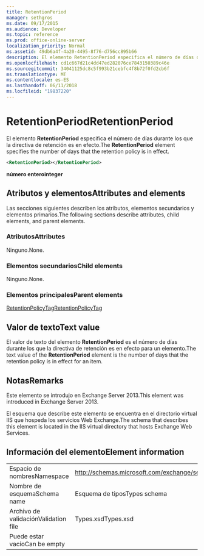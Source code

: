 ```yaml
---
title: RetentionPeriod
manager: sethgros
ms.date: 09/17/2015
ms.audience: Developer
ms.topic: reference
ms.prod: office-online-server
localization_priority: Normal
ms.assetid: 49db6a4f-4a20-4495-8f76-d756cc895b66
description: El elemento RetentionPeriod especifica el número de días durante los que la directiva de retención es en efecto.
ms.openlocfilehash: cd1c667d21c4dd47ed282076ce7843150389c46e
ms.sourcegitcommit: 34041125dc8c5f993b21cebfc4f8b72f0fd2cb6f
ms.translationtype: MT
ms.contentlocale: es-ES
ms.lasthandoff: 06/11/2018
ms.locfileid: "19837220"
---
```

# <a name="retentionperiod"></a><span data-ttu-id="a9f00-103">RetentionPeriod</span><span class="sxs-lookup"><span data-stu-id="a9f00-103">RetentionPeriod</span></span>

<span data-ttu-id="a9f00-104">El elemento **RetentionPeriod** especifica el número de días durante los que la directiva de retención es en efecto.</span><span class="sxs-lookup"><span data-stu-id="a9f00-104">The **RetentionPeriod** element specifies the number of days that the retention policy is in effect.</span></span> 
  
```XML
<RetentionPeriod></RetentionPeriod>
```

 <span data-ttu-id="a9f00-105">**número entero**</span><span class="sxs-lookup"><span data-stu-id="a9f00-105">**integer**</span></span>
## <a name="attributes-and-elements"></a><span data-ttu-id="a9f00-106">Atributos y elementos</span><span class="sxs-lookup"><span data-stu-id="a9f00-106">Attributes and elements</span></span>

<span data-ttu-id="a9f00-107">Las secciones siguientes describen los atributos, elementos secundarios y elementos primarios.</span><span class="sxs-lookup"><span data-stu-id="a9f00-107">The following sections describe attributes, child elements, and parent elements.</span></span>
  
### <a name="attributes"></a><span data-ttu-id="a9f00-108">Atributos</span><span class="sxs-lookup"><span data-stu-id="a9f00-108">Attributes</span></span>

<span data-ttu-id="a9f00-109">Ninguno.</span><span class="sxs-lookup"><span data-stu-id="a9f00-109">None.</span></span>
  
### <a name="child-elements"></a><span data-ttu-id="a9f00-110">Elementos secundarios</span><span class="sxs-lookup"><span data-stu-id="a9f00-110">Child elements</span></span>

<span data-ttu-id="a9f00-111">Ninguno.</span><span class="sxs-lookup"><span data-stu-id="a9f00-111">None.</span></span>
  
### <a name="parent-elements"></a><span data-ttu-id="a9f00-112">Elementos principales</span><span class="sxs-lookup"><span data-stu-id="a9f00-112">Parent elements</span></span>

[<span data-ttu-id="a9f00-113">RetentionPolicyTag</span><span class="sxs-lookup"><span data-stu-id="a9f00-113">RetentionPolicyTag</span></span>](retentionpolicytag.md)
  
## <a name="text-value"></a><span data-ttu-id="a9f00-114">Valor de texto</span><span class="sxs-lookup"><span data-stu-id="a9f00-114">Text value</span></span>

<span data-ttu-id="a9f00-115">El valor de texto del elemento **RetentionPeriod** es el número de días durante los que la directiva de retención es en efecto para un elemento.</span><span class="sxs-lookup"><span data-stu-id="a9f00-115">The text value of the **RetentionPeriod** element is the number of days that the retention policy is in effect for an item.</span></span> 
  
## <a name="remarks"></a><span data-ttu-id="a9f00-116">Notas</span><span class="sxs-lookup"><span data-stu-id="a9f00-116">Remarks</span></span>

<span data-ttu-id="a9f00-117">Este elemento se introdujo en Exchange Server 2013.</span><span class="sxs-lookup"><span data-stu-id="a9f00-117">This element was introduced in Exchange Server 2013.</span></span>
  
<span data-ttu-id="a9f00-118">El esquema que describe este elemento se encuentra en el directorio virtual IIS que hospeda los servicios Web Exchange.</span><span class="sxs-lookup"><span data-stu-id="a9f00-118">The schema that describes this element is located in the IIS virtual directory that hosts Exchange Web Services.</span></span>
  
## <a name="element-information"></a><span data-ttu-id="a9f00-119">Información del elemento</span><span class="sxs-lookup"><span data-stu-id="a9f00-119">Element information</span></span>

|||
|:-----|:-----|
|<span data-ttu-id="a9f00-120">Espacio de nombres</span><span class="sxs-lookup"><span data-stu-id="a9f00-120">Namespace</span></span>  <br/> |http://schemas.microsoft.com/exchange/services/2006/types  <br/> |
|<span data-ttu-id="a9f00-121">Nombre de esquema</span><span class="sxs-lookup"><span data-stu-id="a9f00-121">Schema name</span></span>  <br/> |<span data-ttu-id="a9f00-122">Esquema de tipos</span><span class="sxs-lookup"><span data-stu-id="a9f00-122">Types schema</span></span>  <br/> |
|<span data-ttu-id="a9f00-123">Archivo de validación</span><span class="sxs-lookup"><span data-stu-id="a9f00-123">Validation file</span></span>  <br/> |<span data-ttu-id="a9f00-124">Types.xsd</span><span class="sxs-lookup"><span data-stu-id="a9f00-124">Types.xsd</span></span>  <br/> |
|<span data-ttu-id="a9f00-125">Puede estar vacío</span><span class="sxs-lookup"><span data-stu-id="a9f00-125">Can be empty</span></span>  <br/> ||
   

